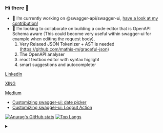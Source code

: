 ### Hi there 👋
- 🔭 I’m currently working on @swagger-api/swagger-ui, [have a look at my contribution!](https://github.com/swagger-api/swagger-ui/pulls?q=is%3Apr+author%3Amathis-m)
- 👯 I’m looking to collaborate on building a code editor that is OpenAPI Schema aware (This could become very useful within swagger-ui for example when editing the request body).
  1. Very Relaxed JSON Tokenizer + AST is needed (https://github.com/mathis-m/graceful-json)
  2. The OpenAPI analyser
  3. react textbox editor with syntax higlight
  4. smart suggestions and autocompleter

[LinkedIn](https://www.linkedin.com/in/mathis-michel-a23726133/)

[XING](https://www.xing.com/profile/Mathis_Michel2/cv)

[Medium](https://mathis-michel.medium.com/)
 - [Customizing swagger-ui: date picker](https://mathis-michel.medium.com/using-swagger-ui-pluginapi-to-render-date-picker-7243369b2800)
 - [Customizing swagger-ui: Logout Action](https://mathis-michel.medium.com/customizing-swagger-ui-logout-action-b9a2cc31989c)

[![Anurag's GitHub stats](https://github-readme-stats.vercel.app/api?username=mathis-m)](https://github.com/anuraghazra/github-readme-stats)
[![Top Langs](https://github-readme-stats.vercel.app/api/top-langs/?username=mathis-m)](https://github.com/anuraghazra/github-readme-stats)


<details><summary></summary>
<img width="1px" height="1px" src="https://profile-counter.glitch.me/mathis-m/count.svg"/>
</details>

<!--
**mathis-m/mathis-m** is a ✨ _special_ ✨ repository because its `README.md` (this file) appears on your GitHub profile.

Here are some ideas to get you started:


- 🌱 I’m currently learning ...
- 🤔 I’m looking for help with ...
- 💬 Ask me about ...
- 📫 How to reach me: ...
- 😄 Pronouns: ...
- ⚡ Fun fact: ...
-->
